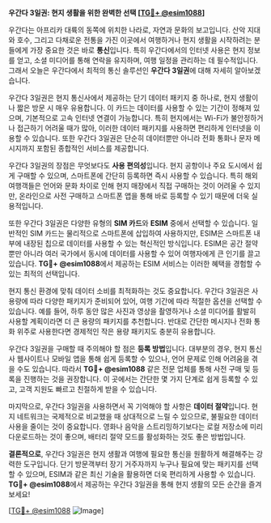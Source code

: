 **우간다 3일권: 현지 생활을 위한 완벽한 선택 [[TG💪+ @esim1088](https://t.me/s/esim1088)]**

우간다는 아프리카 대륙의 동쪽에 위치한 나라로, 자연과 문화의 보고입니다. 산악 지대와 호수, 그리고 다채로운 전통을 가진 이곳에서 여행하거나 현지 생활을 시작하려는 분들에게 가장 중요한 것은 바로 **통신**입니다. 특히 우간다에서의 인터넷 사용은 현지 정보를 얻고, 소셜 미디어를 통해 연락을 유지하며, 여행 일정을 관리하는 데 필수적입니다. 그래서 오늘은 우간다에서 최적의 통신 솔루션인 **우간다 3일권**에 대해 자세히 알아보겠습니다.

우간다 3일권은 현지 통신사에서 제공하는 단기 데이터 패키지 중 하나로, 현지 생활이나 짧은 방문 시 매우 유용합니다. 이 카드는 데이터를 사용할 수 있는 기간이 정해져 있으며, 기본적으로 고속 인터넷 연결이 가능합니다. 특히 현지에서는 Wi-Fi가 불안정하거나 접근하기 어려울 때가 많아, 이러한 데이터 패키지를 사용하면 편리하게 인터넷을 이용할 수 있습니다. 또한 우간다 3일권은 단순히 데이터뿐만 아니라 전화 통화나 문자 메시지까지 포함된 종합적인 서비스를 제공합니다.

우간다 3일권의 장점은 무엇보다도 **사용 편의성**입니다. 현지 공항이나 주요 도시에서 쉽게 구매할 수 있으며, 스마트폰에 간단히 등록하면 즉시 사용할 수 있습니다. 특히 해외 여행객들은 언어와 문화 차이로 인해 현지 매장에서 직접 구매하는 것이 어려울 수 있지만, 온라인으로 사전 구매하고 스마트폰 앱을 통해 바로 등록할 수 있기 때문에 더욱 실용적입니다.

또한 우간다 3일권은 다양한 유형의 **SIM 카드**와 **ESIM** 중에서 선택할 수 있습니다. 일반적인 SIM 카드는 물리적으로 스마트폰에 삽입하여 사용하지만, ESIM은 스마트폰 내부에 내장된 칩으로 데이터를 사용할 수 있는 혁신적인 방식입니다. ESIM은 공간 절약뿐만 아니라 여러 국가에서 동시에 데이터를 사용할 수 있어 여행자에게 큰 인기를 끌고 있습니다. **TG💪+ @esim1088**에서 제공하는 ESIM 서비스는 이러한 혜택을 경험할 수 있는 최적의 선택입니다.

현지 통신 환경에 맞춰 데이터 소비를 최적화하는 것도 중요합니다. 우간다 3일권은 사용량에 따라 다양한 패키지가 준비되어 있어, 여행 기간에 따라 적절한 옵션을 선택할 수 있습니다. 예를 들어, 하루 동안 많은 사진과 영상을 촬영하거나 소셜 미디어를 활발히 사용할 계획이라면 더 큰 용량의 패키지를 추천합니다. 반대로 간단한 메시지나 전화 통화 위주로 사용한다면 경제적인 작은 용량 패키지도 충분히 유용합니다.

우간다 3일권을 구매할 때 주의해야 할 점은 **등록 방법**입니다. 대부분의 경우, 현지 통신사 웹사이트나 모바일 앱을 통해 쉽게 등록할 수 있으나, 언어 문제로 인해 어려움을 겪을 수도 있습니다. 따라서 **TG💪+ @esim1088** 같은 전문 업체를 통해 사전 구매 및 등록을 진행하는 것을 권장합니다. 이 곳에서는 간단한 몇 가지 단계로 쉽게 등록할 수 있고, 고객 지원도 빠르고 친절하게 받을 수 있습니다.

마지막으로, 우간다 3일권을 사용하면서 꼭 기억해야 할 사항은 **데이터 절약**입니다. 현지 네트워크는 국제적으로 비교했을 때 상대적으로 느릴 수 있으므로, 불필요한 데이터 사용을 줄이는 것이 중요합니다. 영화나 음악을 스트리밍하기보다는 로컬 저장소에 미리 다운로드하는 것이 좋으며, 배터리 절약 모드를 활성화하는 것도 좋은 방법입니다.

**결론적으로**, 우간다 3일권은 현지 생활과 여행에 필요한 통신을 원활하게 해결해주는 강력한 도구입니다. 단기 방문객부터 장기 거주자까지 누구나 필요에 맞는 패키지를 선택할 수 있으며, ESIM과 같은 최신 기술을 활용하면 더욱 편리하게 사용할 수 있습니다. **TG💪+ @esim1088**에서 제공하는 우간다 3일권을 통해 현지 생활의 모든 순간을 즐겨보세요!

[[TG💪+ @esim1088](https://t.me/s/esim1088) ![Image](https://i.postimg.cc/Y0z9fWf4/image.png)]